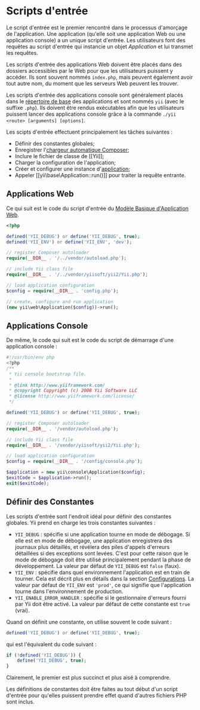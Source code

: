 Scripts d'entrée
=============

Le script d'entrée est le premier rencontré dans le processus d'amorçage de l'application. Une application (qu'elle
soit une application Web ou une application console) a un unique script d'entrée. Les utilisateurs font des 
requêtes au script d'entrée qui instancie un objet *Application*  et lui transmet les requêtes.

Les scripts d'entrée des applications Web doivent être placés dans des dossiers accessibles par le Web pour que les 
utilisateurs puissent y accéder. Ils sont souvent nommés `index.php`, mais peuvent également avoir tout autre nom,
du moment que les serveurs Web peuvent les trouver.

Les scripts d'entrée des applications console sont généralement placés dans le [répertoire de base](structure-applications.md)
des applications et sont nommés `yii` (avec le suffixe `.php`). Ils doivent être rendus exécutables afin que les 
utilisateurs puissent lancer des applications console grâce à la commande `./yii <route> [arguments] [options]`.

Les scipts d'entrée effectuent principalement les tâches suivantes :

* Définir des constantes globales;
* Enregistrer l'[chargeur automatique Composer](https://getcomposer.org/doc/01-basic-usage.md#autoloading);
* Inclure le fichier de classe de [[Yii]];
* Charger la configuration de l'application;
* Créer et configurer une instance d'[application](structure-applications.md);
* Appeler [[yii\base\Application::run()]] pour traiter la requête entrante.


## Applications Web <span id="web-applications"></span>

Ce qui suit est le code du script d'entrée du [Modèle Basique d'Application Web](start-installation.md).

```php
<?php

defined('YII_DEBUG') or define('YII_DEBUG', true);
defined('YII_ENV') or define('YII_ENV', 'dev');

// register Composer autoloader
require(__DIR__ . '/../vendor/autoload.php');

// include Yii class file
require(__DIR__ . '/../vendor/yiisoft/yii2/Yii.php');

// load application configuration
$config = require(__DIR__ . 'config.php');

// create, configure and run application
(new yii\web\Application($config))->run();
```


## Applications Console <span id="console-applications"></span>

De même, le code qui suit est le code du script de démarrage d'une application console :

```php
#!/usr/bin/env php
<?php
/**
 * Yii console bootstrap file.
 *
 * @link http://www.yiiframework.com/
 * @copyright Copyright (c) 2008 Yii Software LLC
 * @license http://www.yiiframework.com/license/
 */

defined('YII_DEBUG') or define('YII_DEBUG', true);

// register Composer autoloader
require(__DIR__ . '/vendor/autoload.php');

// include Yii class file
require(__DIR__ . '/vendor/yiisoft/yii2/Yii.php');

// load application configuration
$config = require(__DIR__ . '/config/console.php');

$application = new yii\console\Application($config);
$exitCode = $application->run();
exit($exitCode);
```


## Définir des Constantes <span id="defining-constants"></span>

Les scripts d'entrée sont l'endroit idéal pour définir des constantes globales. Yii prend en charge les trois constantes suivantes :

* `YII_DEBUG` : spécifie si une application tourne en mode de débogage. Si elle est en mode de débogage, une 
  application enregistrera des journaux plus détaillés, et révélera des piles d'appels d'erreurs détaillées si des exceptions
  sont levées. C'est pour cette raison que le mode de débogage doit être utilisé principalement pendant la phase
  de développement. La valeur par défaut de `YII_DEBUG` est `false` (faux).
* `YII_ENV` : spécifie dans quel environnement l'application est en train de tourner. Cela est décrit plus en détails
  dans la section [Configurations](concept-configurations.md#environment-constants). La valeur par défaut de `YII_ENV` 
  est `'prod'`, ce qui signifie que l'application tourne dans l'environnement de production.
* `YII_ENABLE_ERROR_HANDLER` : spécifie si le gestionnaire d'erreurs fourni par Yii doit être activé. La valeur par 
  défaut de cette constante est `true` (vrai).

Quand on définit une constante, on utilise souvent le code suivant :

```php
defined('YII_DEBUG') or define('YII_DEBUG', true);
```

qui est l'équivalent du code suivant :

```php
if (!defined('YII_DEBUG')) {
    define('YII_DEBUG', true);
}
```

Clairement, le premier est plus succinct et plus aisé à comprendre.

Les définitions de constantes doit être faites au tout début d'un script d'entrée pour qu'elles puissent prendre 
effet quand d'autres fichiers PHP sont inclus.
